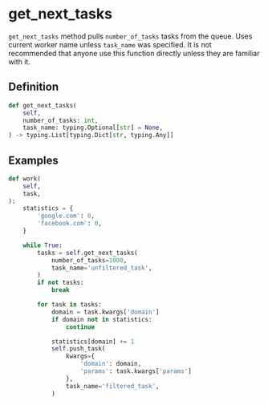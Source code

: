 # get_next_tasks

`get_next_tasks` method pulls `number_of_tasks` tasks from the queue. Uses current worker name unless `task_name` was specified. It is not recommended that anyone use this function directly unless they are familiar with it.


## Definition

```python
def get_next_tasks(
    self,
    number_of_tasks: int,
    task_name: typing.Optional[str] = None,
) -> typing.List[typing.Dict[str, typing.Any]]
```


## Examples

```python
def work(
    self,
    task,
):
    statistics = {
        'google.com': 0,
        'facebook.com': 0,
    }

    while True:
        tasks = self.get_next_tasks(
            number_of_tasks=1000,
            task_name='unfiltered_task',
        )
        if not tasks:
            break

        for task in tasks:
            domain = task.kwargs['domain']
            if domain not in statistics:
                continue

            statistics[domain] += 1
            self.push_task(
                kwargs={
                    'domain': domain,
                    'params': task.kwargs['params']
                },
                task_name='filtered_task',
            )
```
